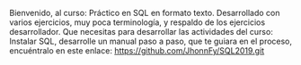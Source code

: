 Bienvenido, al curso: Práctico en SQL  en formato texto.
Desarrollado con varios ejercicios, muy poca terminología, y respaldo de los ejercicios desarrollador. Que necesitas para desarrollar las actividades del curso: Instalar SQL, desarrolle un manual paso a paso, que te guiara en el proceso, encuéntralo en este enlace: https://github.com/JhonnFy/SQL2019.git
